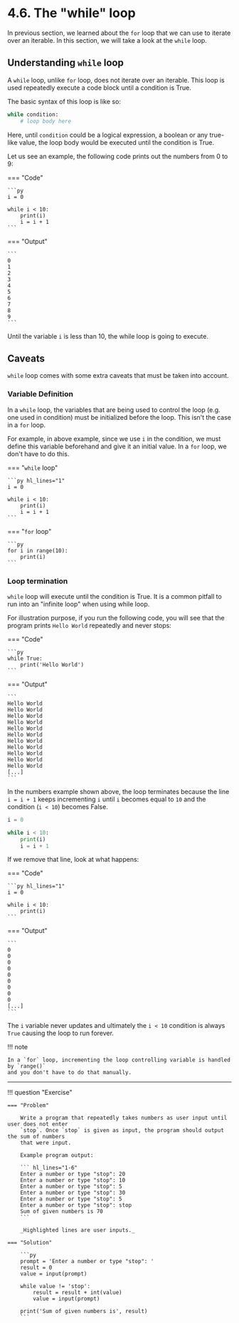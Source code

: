 # 4.6. The "while" loop
In previous section, we learned about the `for` loop that we can use to iterate over
an iterable. In this section, we will take a look at the `while` loop.

## Understanding `while` loop
A `while` loop, unlike `for` loop, does not iterate over an iterable. This loop is used
repeatedly execute a code block until a condition is True.

The basic syntax of this loop is like so:
```py
while condition:
    # loop body here
```

Here, until `condition` could be a logical expression, a boolean or any true-like value, the
loop body would be executed until the condition is True.

Let us see an example, the following code prints out the numbers from 0 to 9:

=== "Code"

    ```py
    i = 0

    while i < 10:
        print(i)
        i = i + 1
    ```

=== "Output"

    ```
    0
    1
    2
    3
    4
    5
    6
    7
    8
    9
    ```

Until the variable `i` is less than 10, the while loop is going to execute.

## Caveats
`while` loop comes with some extra caveats that must be taken into account.

### Variable Definition
In a `while` loop, the variables that are being used to control the loop (e.g. one used in
condition) must be initialized before the loop. This isn't the case in a `for` loop.

For example, in above example, since we use `i` in the condition, we must define this
variable beforehand and give it an initial value. In a `for` loop, we don't have to
do this.

=== "`while` loop"

    ```py hl_lines="1"
    i = 0

    while i < 10:
        print(i)
        i = i + 1
    ```


=== "`for` loop"

    ```py
    for i in range(10):
        print(i)
    ```

### Loop termination
`while` loop will execute until the condition is True. It is a common pitfall to run into
an "infinite loop" when using while loop.

For illustration purpose, if you run the following code, you will see that the program
prints `Hello World` repeatedly and never stops:

=== "Code"

    ```py
    while True:
        print('Hello World')
    ```

=== "Output"

    ```
    Hello World
    Hello World
    Hello World
    Hello World
    Hello World
    Hello World
    Hello World
    Hello World
    Hello World
    Hello World
    Hello World
    [...]
    ```

In the numbers example shown above, the loop terminates because the line `i = i + 1` keeps
incrementing `i` until `i` becomes equal to `10` and the condition (`i < 10`) becomes False.

```py hl_lines="5"
i = 0

while i < 10:
    print(i)
    i = i + 1
```

If we remove that line, look at what happens:

=== "Code"

    ```py hl_lines="1"
    i = 0

    while i < 10:
        print(i)
    ```


=== "Output"

    ```
    0
    0
    0
    0
    0
    0
    0
    0
    0
    [...]
    ```

The `i` variable never updates and ultimately the `i < 10` condition is always `True` causing
the loop to run forever.

!!! note

    In a `for` loop, incrementing the loop controlling variable is handled by `range()`
    and you don't have to do that manually.

---

!!! question "Exercise"

    === "Problem"

        Write a program that repeatedly takes numbers as user input until user does not enter
        `stop`. Once `stop` is given as input, the program should output the sum of numbers
        that were input.

        Example program output:

        ``` hl_lines="1-6"
        Enter a number or type "stop": 20
        Enter a number or type "stop": 10
        Enter a number or type "stop": 5
        Enter a number or type "stop": 30
        Enter a number or type "stop": 5
        Enter a number or type "stop": stop
        Sum of given numbers is 70
        ```

        _Highlighted lines are user inputs._

    === "Solution"

        ```py
        prompt = 'Enter a number or type "stop": '
        result = 0
        value = input(prompt)

        while value != 'stop':
            result = result + int(value)
            value = input(prompt)

        print('Sum of given numbers is', result)
        ```
